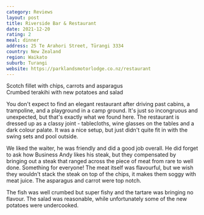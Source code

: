 ```yaml
---
category: Reviews
layout: post
title: Riverside Bar & Restaurant
date: 2021-12-20
rating: 2
meal: dinner
address: 25 Te Arahori Street, Tūrangi 3334
country: New Zealand
region: Waikato
suburb: Turangi
website: https://parklandsmotorlodge.co.nz/restaurant
---
```

Scotch fillet with chips, carrots and asparagus  
Crumbed terakihi with new potatoes and salad  

You don't expect to find an elegant restaurant after driving past cabins, a trampoline, and a playground in a camp ground. It's just so incongruous and unexpected, but that's exactly what we found here. The restaurant is dressed up as a classy joint -  tablecloths, wine glasses on the tables and a dark colour palate. It was a nice setup, but just didn't quite fit in with the swing sets and pool outside. 

We liked the waiter, he was friendly and did a good job overall. He did forget to ask how Business Andy likes his steak, but they compensated by bringing out a steak that ranged across the piece of meat from rare to well done. Something for everyone! The meat itself was flavourful, but we wish they wouldn't stack the steak on top of the chips, it makes them soggy with meat juice. The asparagus and carrot were top notch. 

The fish was well crumbed but super fishy and the tartare was bringing no flavour. The salad was reasonable, while unfortunately some of the new potatoes were undercooked. 
